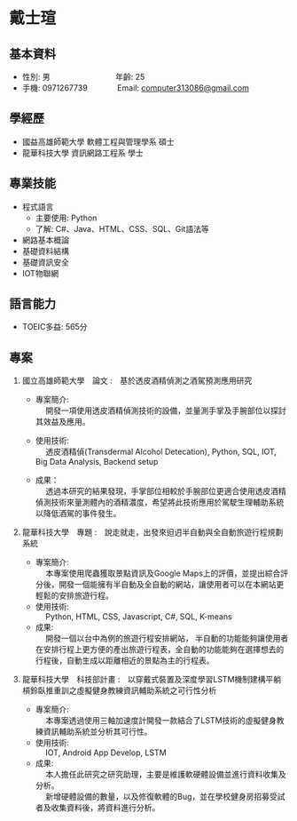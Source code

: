 
<h1>戴士瑄</h1>

## 基本資料
- 性別: 男&emsp; &emsp; &emsp;&emsp; &emsp; &emsp; &emsp;年齡: 25
- 手機: 0971267739 &emsp; &emsp; &emsp;Email: computer313086@gmail.com

## 學經歷
- 國益高雄師範大學 軟體工程與管理學系 碩士
- 龍華科技大學 資訊網路工程系 學士

## 專業技能
- 程式語言
    - 主要使用: Python
    - 了解: C#、Java、HTML、CSS、SQL、Git語法等
- 網路基本概論
- 基礎資料結構
- 基礎資訊安全
- IOT物聯網
 ## 語言能力
 - TOEIC多益: 565分

 ## 專案

 1. 國立高雄師範大學&emsp;論文 :&emsp;基於透皮酒精偵測之酒駕預測應用研究

    - 專案簡介:  
    &emsp; 開發一項使用透皮酒精偵測技術的設備，並量測手掌及手腕部位以探討其效益及應用。

    - 使用技術:   
    &emsp; 透皮酒精偵(Transdermal Alcohol Detecation), Python, SQL, IOT, Big Data Analysis, Backend setup  

    - 成果：  
    &emsp; 透過本研究的結果發現，手掌部位相較於手腕部位更適合使用透皮酒精偵測技術來量測體內的酒精濃度，希望將此技術應用於駕駛生理輔助系統以降低酒駕的事件發生。

2. 龍華科技大學&emsp;專題 :&emsp;說走就走，出發來𨑨迌半自動與全自動旅遊行程規劃系統

    - 專案簡介:  
    &emsp; 本專案使用爬蟲獲取景點資訊及Google Maps上的評價，並提出綜合評分後，開發一個能擁有半自動及全自動的網站，讓使用者可以在本網站更輕鬆的安排旅遊行程。
    - 使用技術:  
    &emsp; Python, HTML, CSS, Javascript, C#, SQL, K-means
    - 成果:  
    &emsp; 開發一個以台中為例的旅遊行程安排網站，
    半自動的功能能夠讓使用者在安排行程上更方便的產出旅遊行程表，全自動的功能能夠在選擇想去的行程後，自動生成以距離相近的景點為主的行程表。

3. 龍華科技大學&emsp;科技部計畫 :&emsp;以穿戴式裝置及深度學習LSTM機制建構平躺槓鈴臥推重訓之虛擬健身教練資訊輔助系統之可行性分析

    - 專案簡介:  
    &emsp; 本專案透過使用三軸加速度計開發一款結合了LSTM技術的虛擬健身教練資訊輔助系統並分析其可行性。
    - 使用技術:  
    &emsp; IOT, Android App Develop, LSTM
    - 成果:  
    &emsp; 本人擔任此研究之研究助理，主要是維護軟硬體設備並進行資料收集及分析。  
    &emsp; 新增硬體設備的數量，以及修復軟體的Bug，並在學校健身房招募受試者及收集資料後，將資料進行分析。

 



